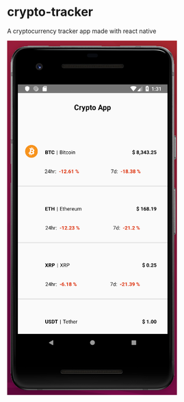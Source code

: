 # crypto-tracker

A cryptocurrency tracker app made with react native

![](https://github.com/tiagopaes/crypto-tracker/blob/master/Screenshot%20from%202019-09-25%2013-31-18.png)
